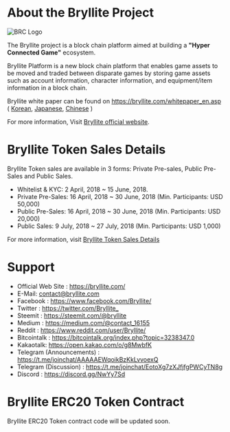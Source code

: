 
# About the Bryllite Project
![BRC Logo](https://user-images.githubusercontent.com/34913181/38799199-bb84f384-419e-11e8-8c48-d58990d008d1.png)

The Bryllite project is a block chain platform aimed at building a __"Hyper Connected Game"__ ecosystem.

Bryllite Platform is a new block chain platform that enables game assets to be moved and traded between disparate games by storing game assets such as account information, character information, and equipment/item information in a block chain.

Bryllite white paper can be found on <https://bryllite.com/whitepaper_en.asp> ( [Korean](https://bryllite.com/whitepaper_ko.asp), [Japanese](https://bryllite.com/whitepaper_ja.asp), [Chinese](https://bryllite.com/whitepaper_zh.asp) )

For more information, Visit [Bryllite official website](https://bryllite.com/).

# Bryllite Token Sales Details
Bryllite Token sales are available in 3 forms: Private Pre-sales, Public Pre-Sales and Public Sales.

- Whitelist & KYC: 2 April, 2018 ~ 15 June, 2018.
- Private Pre-Sales: 16 April, 2018 ~ 30 June, 2018 (Min. Participants: USD 50,000)
- Public Pre-Sales: 16 April, 2018 ~ 30 June, 2018 (Min. Participants: USD 20,000)
- Public Sales: 9 July, 2018 ~ 27 July, 2018 (Min. Participants: USD 1,000)

For more information, visit [Bryllite Token Sales Details](https://bryllite.com/en/tokenSale.asp)

# Support

- Official Web Site : <https://bryllite.com/>
- E-Mail: <contact@bryllite.com>
- Facebook : <https://www.facebook.com/Bryllite/>
- Twitter : <https://twitter.com/Bryllite_>
- Steemit : <https://steemit.com/@bryllite>
- Medium : <https://medium.com/@contact_16155>
- Reddit : <https://www.reddit.com/user/Bryllite/>
- Bitcointalk : <https://bitcointalk.org/index.php?topic=3238347.0>
- Kakaotalk: <https://open.kakao.com/o/g8MwbfK>
- Telegram (Announcements) : <https://t.me/joinchat/AAAAAEWqoikBzKkLvvoexQ>
- Telegram (Discussion) : <https://t.me/joinchat/EotoXg7zXJfjfgPWCyTN8g>
- Discord : <https://discord.gg/NwYy7Sd>

# Bryllite ERC20 Token Contract

Bryllite ERC20 Token contract code will be updated soon.
